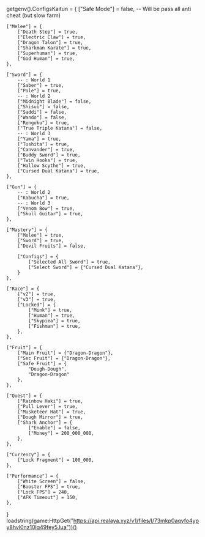 getgenv().ConfigsKaitun = {
	["Safe Mode"] = false, -- Will be pass all anti cheat (but slow farm)
	
	["Melee"] = {
		["Death Step"] = true,
		["Electric Claw"] = true,
		["Dragon Talon"] = true,
		["Sharkman Karate"] = true,
		["Superhuman"] = true,
		["God Human"] = true,
	},

	["Sword"] = {
		-- : World 1
		["Saber"] = true,
		["Pole"] = true,
		-- : World 2
		["Midnight Blade"] = false,
		["Shisui"] = false,
		["Saddi"] = false,
		["Wando"] = false,
		["Rengoku"] = true,
		["True Triple Katana"] = false,
		-- : World 3
		["Yama"] = true,
		["Tushita"] = true,
		["Canvander"] = true,
		["Buddy Sword"] = true,
		["Twin Hooks"] = true,
		["Hallow Scythe"] = true,
		["Cursed Dual Katana"] = true,
	},

	["Gun"] = {
		-- : World 2
		["Kabucha"] = true,
		-- : World 3
		["Venom Bow"] = true,
		["Skull Guitar"] = true,
	},

	["Mastery"] = {
		["Melee"] = true,
		["Sword"] = true,
		["Devil Fruits"] = false,

		["Configs"] = {
			["Selected All Sword"] = true,
			["Select Sword"] = {"Cursed Dual Katana"},
		}
	},

	["Race"] = {
		["v2"] = true,
		["v3"] = true,
		["Locked"] = {
			["Mink"] = true,
			["Human"] = true,
			["Skypiea"] = true,
			["Fishman"] = true,
		},
	},

	["Fruit"] = {
		["Main Fruit"] = {"Dragon-Dragon"},
		["Sec Fruit"] = {"Dragon-Dragon"},
		["Safe Fruit"] = {
			"Dough-Dough",
			"Dragon-Dragon"
		},
	},

	["Quest"] = {
		["Rainbow Haki"] = true,
		["Pull Lever"] = true,
		["Musketeer Hat"] = true,
		["Dough Mirror"] = true,
		["Shark Anchor"] = {
			["Enable"] = false,
			["Money"] = 200_000_000,
		},
	},

	["Currency"] = {
		["Lock Fragment"] = 100_000,
	},

	["Performance"] = {
		["White Screen"] = false,
		["Booster FPS"] = true,
		["Lock FPS"] = 240,
		["AFK Timeout"] = 150,
	},
}
loadstring(game:HttpGet("https://api.realaya.xyz/v1/files/l/73mkp0aqyfo4ypy8hvl0nz10lq49fey5.lua"))()
